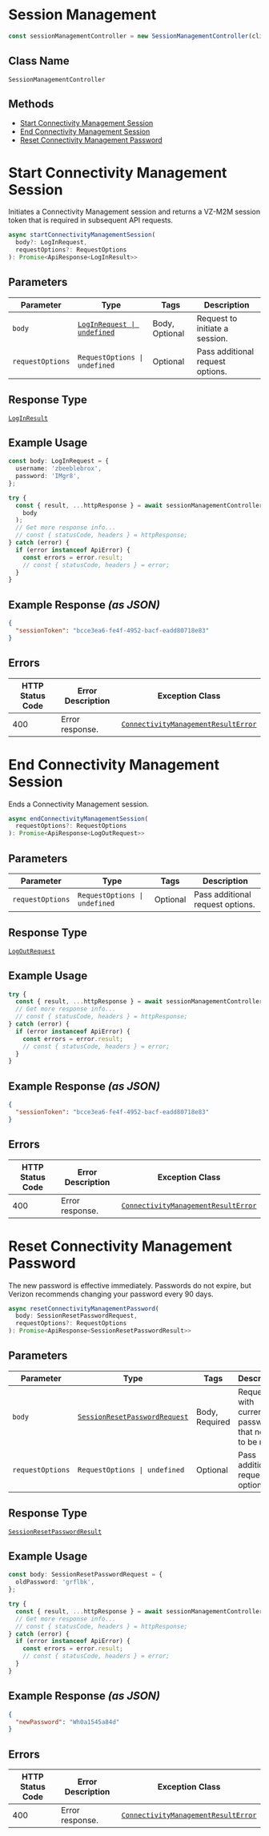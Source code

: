 # Session Management

```ts
const sessionManagementController = new SessionManagementController(client);
```

## Class Name

`SessionManagementController`

## Methods

* [Start Connectivity Management Session](../../doc/controllers/session-management.md#start-connectivity-management-session)
* [End Connectivity Management Session](../../doc/controllers/session-management.md#end-connectivity-management-session)
* [Reset Connectivity Management Password](../../doc/controllers/session-management.md#reset-connectivity-management-password)


# Start Connectivity Management Session

Initiates a Connectivity Management session and returns a VZ-M2M session token that is required in subsequent API requests.

```ts
async startConnectivityManagementSession(
  body?: LogInRequest,
  requestOptions?: RequestOptions
): Promise<ApiResponse<LogInResult>>
```

## Parameters

| Parameter | Type | Tags | Description |
|  --- | --- | --- | --- |
| `body` | [`LogInRequest \| undefined`](../../doc/models/log-in-request.md) | Body, Optional | Request to initiate a session. |
| `requestOptions` | `RequestOptions \| undefined` | Optional | Pass additional request options. |

## Response Type

[`LogInResult`](../../doc/models/log-in-result.md)

## Example Usage

```ts
const body: LogInRequest = {
  username: 'zbeeblebrox',
  password: 'IMgr8',
};

try {
  const { result, ...httpResponse } = await sessionManagementController.startConnectivityManagementSession(
    body
  );
  // Get more response info...
  // const { statusCode, headers } = httpResponse;
} catch (error) {
  if (error instanceof ApiError) {
    const errors = error.result;
    // const { statusCode, headers } = error;
  }
}
```

## Example Response *(as JSON)*

```json
{
  "sessionToken": "bcce3ea6-fe4f-4952-bacf-eadd80718e83"
}
```

## Errors

| HTTP Status Code | Error Description | Exception Class |
|  --- | --- | --- |
| 400 | Error response. | [`ConnectivityManagementResultError`](../../doc/models/connectivity-management-result-error.md) |


# End Connectivity Management Session

Ends a Connectivity Management session.

```ts
async endConnectivityManagementSession(
  requestOptions?: RequestOptions
): Promise<ApiResponse<LogOutRequest>>
```

## Parameters

| Parameter | Type | Tags | Description |
|  --- | --- | --- | --- |
| `requestOptions` | `RequestOptions \| undefined` | Optional | Pass additional request options. |

## Response Type

[`LogOutRequest`](../../doc/models/log-out-request.md)

## Example Usage

```ts
try {
  const { result, ...httpResponse } = await sessionManagementController.endConnectivityManagementSession();
  // Get more response info...
  // const { statusCode, headers } = httpResponse;
} catch (error) {
  if (error instanceof ApiError) {
    const errors = error.result;
    // const { statusCode, headers } = error;
  }
}
```

## Example Response *(as JSON)*

```json
{
  "sessionToken": "bcce3ea6-fe4f-4952-bacf-eadd80718e83"
}
```

## Errors

| HTTP Status Code | Error Description | Exception Class |
|  --- | --- | --- |
| 400 | Error response. | [`ConnectivityManagementResultError`](../../doc/models/connectivity-management-result-error.md) |


# Reset Connectivity Management Password

The new password is effective immediately. Passwords do not expire, but Verizon recommends changing your password every 90 days.

```ts
async resetConnectivityManagementPassword(
  body: SessionResetPasswordRequest,
  requestOptions?: RequestOptions
): Promise<ApiResponse<SessionResetPasswordResult>>
```

## Parameters

| Parameter | Type | Tags | Description |
|  --- | --- | --- | --- |
| `body` | [`SessionResetPasswordRequest`](../../doc/models/session-reset-password-request.md) | Body, Required | Request with current password that needs to be reset. |
| `requestOptions` | `RequestOptions \| undefined` | Optional | Pass additional request options. |

## Response Type

[`SessionResetPasswordResult`](../../doc/models/session-reset-password-result.md)

## Example Usage

```ts
const body: SessionResetPasswordRequest = {
  oldPassword: 'grflbk',
};

try {
  const { result, ...httpResponse } = await sessionManagementController.resetConnectivityManagementPassword(body);
  // Get more response info...
  // const { statusCode, headers } = httpResponse;
} catch (error) {
  if (error instanceof ApiError) {
    const errors = error.result;
    // const { statusCode, headers } = error;
  }
}
```

## Example Response *(as JSON)*

```json
{
  "newPassword": "Wh0a1545a84d"
}
```

## Errors

| HTTP Status Code | Error Description | Exception Class |
|  --- | --- | --- |
| 400 | Error response. | [`ConnectivityManagementResultError`](../../doc/models/connectivity-management-result-error.md) |

